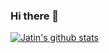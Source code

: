 ### Hi there 👋

<!--
**jatinkumar762/jatinkumar762** is a ✨ _special_ ✨ repository because its `README.md` (this file) appears on your GitHub profile.

Here are some ideas to get you started:

- 🔭 I’m currently working on ...
- 🌱 I’m currently learning ...
- 👯 I’m looking to collaborate on ...
- 🤔 I’m looking for help with ...
- 💬 Ask me about ...
- 📫 How to reach me: ...
- 😄 Pronouns: ...
- ⚡ Fun fact: ...
-->

[![Jatin's github stats](https://github-readme-stats.vercel.app/api?username=jatinkumar762&count_private=true)](https://github.com/anuraghazra/github-readme-stats)
